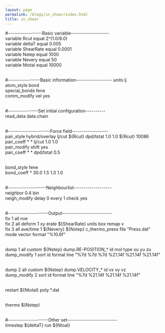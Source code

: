 ```yaml
---
layout: page
permalink: /blogs/in_shear/index.html
title: in_shear
---
```


#-----------------Basic variable-------------------  
variable    Rcut        equal   2^(1.0/6.0)  
variable    deltaT      equal   0.005  
variable    ShearRate   equal   0.0001  
variable    Nstep       equal   1000  
variable    Nevery      equal   50  
variable    Ntotal      equal   10000

<br>#----------------Basic information------------------
units           lj  
atom_style      bond  
special_bonds   fene  
comm_modify     vel yes

<br>#---------------Set initial configuration----------  
read_data       data.chain
  
<br>#---------------------Force field------------------  
pair_style      hybrid/overlay lj/cut \${Rcut} dpd/tstat 1.0 1.0 \${Rcut} 10086  
pair_coeff      * * lj/cut 1.0 1.0  
pair_modify     shift yes  
pair_coeff      * * dpd/tstat 0.5

<br>bond_style      fene  
bond_coeff      * 30.0 1.5 1.0 1.0
  
<br>#-------------------Neighbourlist-------------------  
neighbor        0.4 bin  
neigh_modify    delay 0 every 1 check yes
  
<br>#--------------------Output-------------------------  
fix 1 all nve  
fix 2 all deform 1 xy erate \${ShearRate} units box remap v  
fix 3 all ave/time 1 \${Nevery} \${Nstep} c_thermo_press file "Press.dat" mode vector format "%10.6f"

<br>dump 1 all custom \${Nstep} dump.RE-POSITION_* id mol type xu yu zu  
dump_modify 1 sort id format line "%7d %7d %7d %21.14f %21.14f %21.14f"

<br>dump 2 all custom \${Nstep} dump.VELOCITY_* id vx vy vz  
dump_modify 2 sort id format line "%7d %21.14f %21.14f %21.14f"

<br>restart \${Ntotal} poly.*.dat
  
<br>thermo  \${Nstep}

<br>#--------------------Other set-------------------------  
timestep    \${deltaT}
run         \${Ntoal}
  